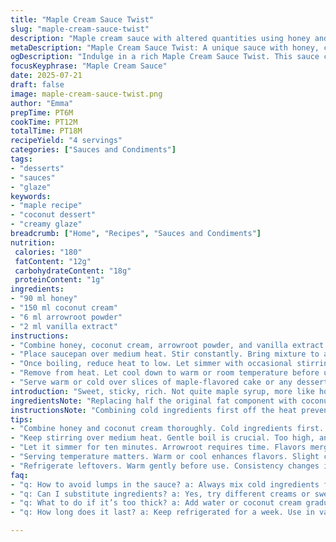 ```yaml
---
title: "Maple Cream Sauce Twist"
slug: "maple-cream-sauce-twist"
description: "Maple cream sauce with altered quantities using honey and coconut cream instead of maple syrup and dairy. Cornstarch replaced with arrowroot for thickening. Slightly longer simmering. A hint of vanilla added. Good for drizzling over cakes or desserts."
metaDescription: "Maple Cream Sauce Twist: A unique sauce with honey, coconut cream, and a hint of vanilla. Perfect for drizzling over desserts."
ogDescription: "Indulge in a rich Maple Cream Sauce Twist. This sauce combines honey and coconut cream for a delightful drizzle over your favorite desserts."
focusKeyphrase: "Maple Cream Sauce"
date: 2025-07-21
draft: false
image: maple-cream-sauce-twist.png
author: "Emma"
prepTime: PT6M
cookTime: PT12M
totalTime: PT18M
recipeYield: "4 servings"
categories: ["Sauces and Condiments"]
tags:
- "desserts"
- "sauces"
- "glaze"
keywords:
- "maple recipe"
- "coconut dessert"
- "creamy glaze"
breadcrumb: ["Home", "Recipes", "Sauces and Condiments"]
nutrition: 
 calories: "180"
 fatContent: "12g"
 carbohydrateContent: "18g"
 proteinContent: "1g"
ingredients:
- "90 ml honey"
- "150 ml coconut cream"
- "6 ml arrowroot powder"
- "2 ml vanilla extract"
instructions:
- "Combine honey, coconut cream, arrowroot powder, and vanilla extract in a small saucepan off heat. Whisk vigorously until uniform."
- "Place saucepan over medium heat. Stir constantly. Bring mixture to a gentle boil."
- "Once boiling, reduce heat to low. Let simmer with occasional stirring for about 10 minutes until thickened slightly."
- "Remove from heat. Let cool down to warm or room temperature before using."
- "Serve warm or cold over slices of maple-flavored cake or any dessert you fancy."
introduction: "Sweet, sticky, rich. Not quite maple syrup, more like honey’s cousin with a tropical spin. Coconut cream replaces dairy here — thick, velvety, a mild nuttiness. Arrowroot instead of cornstarch — sharper, clearer finish. Vanilla poking through, subtle but definitely there. Changes the game a bit but keeps essence alive. A sauce for cake, for drizzle, anything needing an extra hit of sweetness and smoothness. Wait times slightly longer — simmer low, patience rewarded. You’ll want to spoon it slowly, savor the different texture, that hint of something unexpected. Perfectly imperfect, simple but turned upside down."
ingredientsNote: "Replacing half the original fat component with coconut cream ups the richness while ditching dairy. Honey instead of maple syrup lends floral top notes, less robustness but more dimension. Arrowroot powder thickens differently, clearer gel, less pasty, easier to manage on low heat. Vanilla extract — a small addition but changes overall flavor drastically, a warmth underneath the sharp sweetness. Quantities scaled down on sweetener and increased cream to balance thickness and flavor properly. Together, these shifts form a sauce less like syrup, more like a velvety glaze or drizzle. Suitable for lactose-free diets, and with a slight tropical hint combined into classic maple dessert traditions."
instructionsNote: "Combining cold ingredients first off the heat prevents lumps and ensures smooth incorporation. Whisk vigorously to blend honey evenly with coconut cream and arrowroot. Bringing to a gentle boil and reducing heat to low ensures thickening without scorching or breaking the coconut cream. Simmering slightly longer, closer to ten minutes, lets arrowroot fully activate and flavors meld. Stir intermittently — don’t rush, but don’t leave unattended or it may stick and burn. Letting the sauce cool to warm or room temperature before serving thickens it further and avoids burning tongues. Can be served slightly chilled for different mouthfeel. Keeps well refrigerated — just warm gently to reuse."
tips:
- "Combine honey and coconut cream thoroughly. Cold ingredients first. Whisk with vigor. No lumps, smooth texture. Arrowroot needs mixing too. Essential step."
- "Keep stirring over medium heat. Gentle boil is crucial. Too high, and it burns. Too low, and it won't thicken. Constant attention needed. Don't rush."
- "Let it simmer for ten minutes. Arrowroot requires time. Flavors merge better this way. Patience is key. Watch for thickening. Thick sauce necessary."
- "Serving temperature matters. Warm or cool enhances flavors. Slight chill offers a new experience. Don’t serve too hot. Avoid burns."
- "Refrigerate leftovers. Warm gently before use. Consistency changes in fridge. Perfection not necessary. Sauce alters with temperature. Explore options."
faq:
- "q: How to avoid lumps in the sauce? a: Always mix cold ingredients first, incorporate well. No lumps equals smoother sauce. Important step."
- "q: Can I substitute ingredients? a: Yes, try different creams or sweeteners. Each change shifts flavor. Experimenting encouraged. Adjust sweetness too."
- "q: What to do if it’s too thick? a: Add water or coconut cream gradually. Retain flavors but adjust texture. Easy fix when too dense."
- "q: How long does it last? a: Keep refrigerated for a week. Use in various desserts. Warm before serving. Check consistency. Don’t let it sit."

---
```

